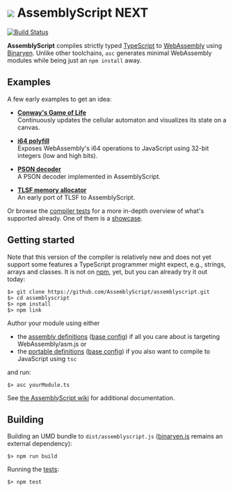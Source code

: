 ![](https://s.gravatar.com/avatar/f105de3decfafc734b8eabe9a960b25d?size=64) AssemblyScript NEXT
=================

[![Build Status](https://travis-ci.org/AssemblyScript/assemblyscript.svg?branch=master)](https://travis-ci.org/AssemblyScript/assemblyscript)

**AssemblyScript** compiles strictly typed [TypeScript](http://www.typescriptlang.org) to [WebAssembly](http://webassembly.org) using [Binaryen](https://github.com/WebAssembly/binaryen). Unlike other toolchains, `asc` generates minimal WebAssembly modules while being just an `npm install` away.

Examples
--------

A few early examples to get an idea:

* **[Conway's Game of Life](./examples/game-of-life)**<br />
  Continuously updates the cellular automaton and visualizes its state on a canvas.

* **[i64 polyfill](./examples/i64-polyfill)**<br />
  Exposes WebAssembly's i64 operations to JavaScript using 32-bit integers (low and high bits).

* **[PSON decoder](./examples/pson)**<br />
  A PSON decoder implemented in AssemblyScript.

* **[TLSF memory allocator](./examples/tlsf)**<br />
  An early port of TLSF to AssemblyScript.

Or browse the [compiler tests](./tests/compiler) for a more in-depth overview of what's supported already. One of them is a [showcase](./tests/compiler/showcase.ts).

Getting started
---------------

Note that this version of the compiler is relatively new and does not yet support some features a TypeScript programmer might expect, e.g., strings, arrays and classes. It is not on [npm](https://www.npmjs.com/package/assemblyscript), yet, but you can already try it out today:

```
$> git clone https://github.com/AssemblyScript/assemblyscript.git
$> cd assemblyscript
$> npm install
$> npm link
```

Author your module using either

* the [assembly definitions](./std/assembly.d.ts) ([base config](./std/assembly.json)) if all you care about is targeting WebAssembly/asm.js or
* the [portable definitions](./std/portable.d.ts) ([base config](./std/portable.json)) if you also want to compile to JavaScript using `tsc`

and run:

```
$> asc yourModule.ts
```

See [the AssemblyScript wiki](https://github.com/AssemblyScript/assemblyscript/wiki) for additional documentation.

Building
--------

Building an UMD bundle to `dist/assemblyscript.js` ([binaryen.js](https://github.com/AssemblyScript/binaryen.js) remains an external dependency):

```
$> npm run build
```

Running the [tests](./tests):

```
$> npm test
```
